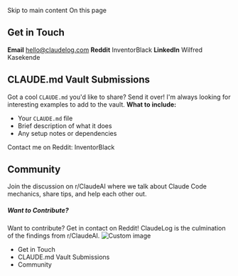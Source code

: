 Skip to main content
On this page
## Get in Touch​
**Email** hello@claudelog.com
**Reddit** InventorBlack
**LinkedIn** Wilfred Kasekende
## CLAUDE.md Vault Submissions​
Got a cool `CLAUDE.md` you'd like to share? Send it over! I'm always looking for interesting examples to add to the vault.
**What to include:**
  * Your `CLAUDE.md` file
  * Brief description of what it does
  * Any setup notes or dependencies


Contact me on Reddit: InventorBlack
## Community​
Join the discussion on r/ClaudeAI where we talk about Claude Code mechanics, share tips, and help each other out.
##### Want to Contribute?
Want to contribute? Get in contact on Reddit! ClaudeLog is the culmination of the findings from r/ClaudeAI.
![Custom image](https://www.claudelog.com/img/discovery/022_excite.png)
  * Get in Touch
  * CLAUDE.md Vault Submissions
  * Community


